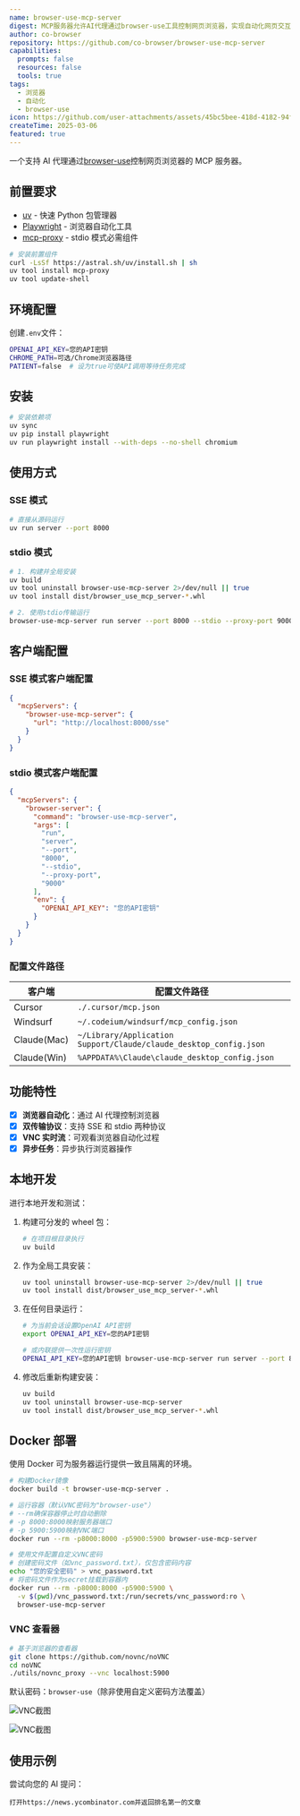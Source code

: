 ```yaml
---
name: browser-use-mcp-server
digest: MCP服务器允许AI代理通过browser-use工具控制网页浏览器，实现自动化网页交互与任务执行。它为AI提供了高效导航、操作和提取网页数据的无缝接口。
author: co-browser
repository: https://github.com/co-browser/browser-use-mcp-server
capabilities:
  prompts: false
  resources: false
  tools: true
tags:
  - 浏览器
  - 自动化
  - browser-use
icon: https://github.com/user-attachments/assets/45bc5bee-418d-4182-94f5-db84b4fc0b3a
createTime: 2025-03-06
featured: true
---
```


一个支持 AI 代理通过[browser-use](https://github.com/browser-use/browser-use)控制网页浏览器的 MCP 服务器。

## 前置要求

- [uv](https://github.com/astral-sh/uv) - 快速 Python 包管理器
- [Playwright](https://playwright.dev/) - 浏览器自动化工具
- [mcp-proxy](https://github.com/sparfenyuk/mcp-proxy) - stdio 模式必需组件

```bash
# 安装前置组件
curl -LsSf https://astral.sh/uv/install.sh | sh
uv tool install mcp-proxy
uv tool update-shell
```

## 环境配置

创建`.env`文件：

```bash
OPENAI_API_KEY=您的API密钥
CHROME_PATH=可选/Chrome浏览器路径
PATIENT=false  # 设为true可使API调用等待任务完成
```

## 安装

```bash
# 安装依赖项
uv sync
uv pip install playwright
uv run playwright install --with-deps --no-shell chromium
```

## 使用方式

### SSE 模式

```bash
# 直接从源码运行
uv run server --port 8000
```

### stdio 模式

```bash
# 1. 构建并全局安装
uv build
uv tool uninstall browser-use-mcp-server 2>/dev/null || true
uv tool install dist/browser_use_mcp_server-*.whl

# 2. 使用stdio传输运行
browser-use-mcp-server run server --port 8000 --stdio --proxy-port 9000
```

## 客户端配置

### SSE 模式客户端配置

```json
{
  "mcpServers": {
    "browser-use-mcp-server": {
      "url": "http://localhost:8000/sse"
    }
  }
}
```

### stdio 模式客户端配置

```json
{
  "mcpServers": {
    "browser-server": {
      "command": "browser-use-mcp-server",
      "args": [
        "run",
        "server",
        "--port",
        "8000",
        "--stdio",
        "--proxy-port",
        "9000"
      ],
      "env": {
        "OPENAI_API_KEY": "您的API密钥"
      }
    }
  }
}
```

### 配置文件路径

| 客户端      | 配置文件路径                                                      |
| ----------- | ----------------------------------------------------------------- |
| Cursor      | `./.cursor/mcp.json`                                              |
| Windsurf    | `~/.codeium/windsurf/mcp_config.json`                             |
| Claude(Mac) | `~/Library/Application Support/Claude/claude_desktop_config.json` |
| Claude(Win) | `%APPDATA%\Claude\claude_desktop_config.json`                     |

## 功能特性

- [x] **浏览器自动化**：通过 AI 代理控制浏览器
- [x] **双传输协议**：支持 SSE 和 stdio 两种协议
- [x] **VNC 实时流**：可观看浏览器自动化过程
- [x] **异步任务**：异步执行浏览器操作

## 本地开发

进行本地开发和测试：

1. 构建可分发的 wheel 包：

   ```bash
   # 在项目根目录执行
   uv build
   ```

2. 作为全局工具安装：

   ```bash
   uv tool uninstall browser-use-mcp-server 2>/dev/null || true
   uv tool install dist/browser_use_mcp_server-*.whl
   ```

3. 在任何目录运行：

   ```bash
   # 为当前会话设置OpenAI API密钥
   export OPENAI_API_KEY=您的API密钥

   # 或内联提供一次性运行密钥
   OPENAI_API_KEY=您的API密钥 browser-use-mcp-server run server --port 8000 --stdio --proxy-port 9000
   ```

4. 修改后重新构建安装：
   ```bash
   uv build
   uv tool uninstall browser-use-mcp-server
   uv tool install dist/browser_use_mcp_server-*.whl
   ```

## Docker 部署

使用 Docker 可为服务器运行提供一致且隔离的环境。

```bash
# 构建Docker镜像
docker build -t browser-use-mcp-server .

# 运行容器（默认VNC密码为"browser-use"）
# --rm确保容器停止时自动删除
# -p 8000:8000映射服务器端口
# -p 5900:5900映射VNC端口
docker run --rm -p8000:8000 -p5900:5900 browser-use-mcp-server

# 使用文件配置自定义VNC密码
# 创建密码文件（如vnc_password.txt），仅包含密码内容
echo "您的安全密码" > vnc_password.txt
# 将密码文件作为secret挂载到容器内
docker run --rm -p8000:8000 -p5900:5900 \
  -v $(pwd)/vnc_password.txt:/run/secrets/vnc_password:ro \
  browser-use-mcp-server
```

### VNC 查看器

```bash
# 基于浏览器的查看器
git clone https://github.com/novnc/noVNC
cd noVNC
./utils/novnc_proxy --vnc localhost:5900
```

默认密码：`browser-use`（除非使用自定义密码方法覆盖）

![VNC截图](https://github.com/user-attachments/assets/45bc5bee-418d-4182-94f5-db84b4fc0b3a)

![VNC截图](https://github.com/user-attachments/assets/7db53f41-fc00-4e48-8892-f7108096f9c4)

## 使用示例

尝试向您的 AI 提问：

```text
打开https://news.ycombinator.com并返回排名第一的文章
```
